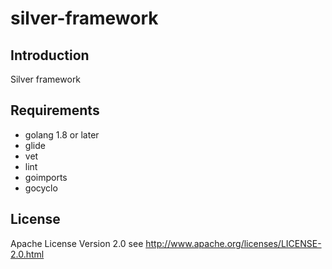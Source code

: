 silver-framework
======

## Introduction
Silver framework 

## Requirements
* golang 1.8 or later
* glide
* vet
* lint
* goimports
* gocyclo

## License
Apache License Version 2.0 see http://www.apache.org/licenses/LICENSE-2.0.html

